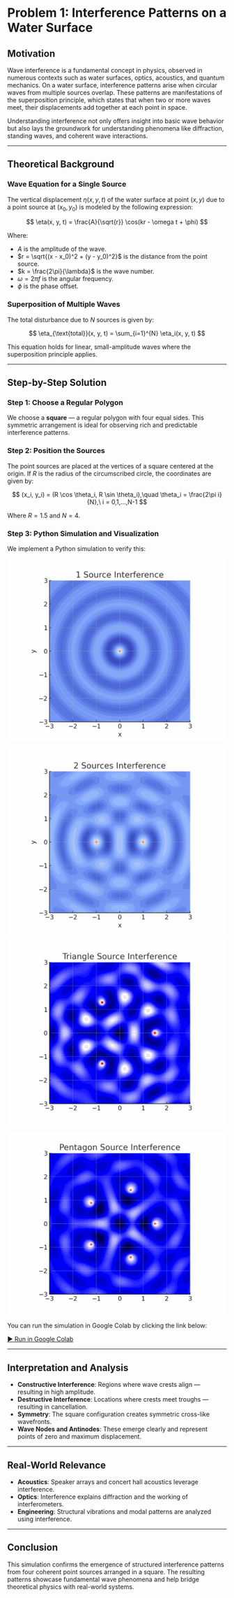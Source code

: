 # Problem 1: Interference Patterns on a Water Surface

## Motivation

Wave interference is a fundamental concept in physics, observed in numerous contexts such as water surfaces, optics, acoustics, and quantum mechanics. On a water surface, interference patterns arise when circular waves from multiple sources overlap. These patterns are manifestations of the superposition principle, which states that when two or more waves meet, their displacements add together at each point in space.

Understanding interference not only offers insight into basic wave behavior but also lays the groundwork for understanding phenomena like diffraction, standing waves, and coherent wave interactions.

---

## Theoretical Background

### Wave Equation for a Single Source

The vertical displacement $\eta(x, y, t)$ of the water surface at point $(x, y)$ due to a point source at $(x_0, y_0)$ is modeled by the following expression:

$$
\eta(x, y, t) = \frac{A}{\sqrt{r}} \cos(kr - \omega t + \phi)
$$

Where:
- $A$ is the amplitude of the wave.
- $r = \sqrt{(x - x_0)^2 + (y - y_0)^2}$ is the distance from the point source.
- $k = \frac{2\pi}{\lambda}$ is the wave number.
- $\omega = 2\pi f$ is the angular frequency.
- $\phi$ is the phase offset.

### Superposition of Multiple Waves

The total disturbance due to $N$ sources is given by:

$$
\eta_{\text{total}}(x, y, t) = \sum_{i=1}^{N} \eta_i(x, y, t)
$$

This equation holds for linear, small-amplitude waves where the superposition principle applies.

---

## Step-by-Step Solution

### Step 1: Choose a Regular Polygon

We choose a **square** — a regular polygon with four equal sides. This symmetric arrangement is ideal for observing rich and predictable interference patterns.

### Step 2: Position the Sources

The point sources are placed at the vertices of a square centered at the origin. If $R$ is the radius of the circumscribed circle, the coordinates are given by:

$$
(x_i, y_i) = (R \cos \theta_i, R \sin \theta_i),\quad \theta_i = \frac{2\pi i}{N},\ i = 0,1,...,N-1
$$

Where $R = 1.5$ and $N = 4$.

### Step 3: Python Simulation and Visualization

We implement a Python simulation to verify this:

![alt text](wave_1_source.gif)

![alt text](wave_2_sources.gif)

![alt text](wave_interference_triangle.gif)

![alt text](wave_interference_pentagon.gif)

You can run the simulation in Google Colab by clicking the link below:

[▶ Run in Google Colab](https://colab.research.google.com/drive/1o544Tj5ZidzpNpAdmvGfC_mbXPoAm2nF?usp=sharing)

---

## Interpretation and Analysis

- **Constructive Interference**: Regions where wave crests align — resulting in high amplitude.
- **Destructive Interference**: Locations where crests meet troughs — resulting in cancellation.
- **Symmetry**: The square configuration creates symmetric cross-like wavefronts.
- **Wave Nodes and Antinodes**: These emerge clearly and represent points of zero and maximum displacement.

---

## Real-World Relevance

- **Acoustics**: Speaker arrays and concert hall acoustics leverage interference.
- **Optics**: Interference explains diffraction and the working of interferometers.
- **Engineering**: Structural vibrations and modal patterns are analyzed using interference.

---

## Conclusion

This simulation confirms the emergence of structured interference patterns from four coherent point sources arranged in a square. The resulting patterns showcase fundamental wave phenomena and help bridge theoretical physics with real-world systems.
